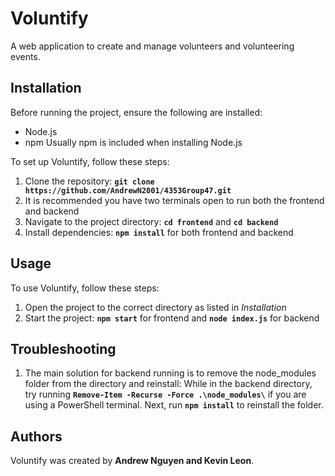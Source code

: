 # **Voluntify**

A web application to create and manage volunteers and volunteering events. 

## **Installation**

Before running the project, ensure the following are installed:
- Node.js
- npm
Usually npm is included when installing Node.js
  
To set up Voluntify, follow these steps:

1. Clone the repository: **`git clone https://github.com/AndrewN2001/4353Group47.git`**
2. It is recommended you have two terminals open to run both the frontend and backend
3. Navigate to the project directory: **`cd frontend`** and **`cd backend`**
4. Install dependencies: **`npm install`** for both frontend and backend

## **Usage**

To use Voluntify, follow these steps:

1. Open the project to the correct directory as listed in *Installation*
2. Start the project: **`npm start`** for frontend and **`node index.js`** for backend

## **Troubleshooting**

1. The main solution for backend running is to remove the node_modules folder from the directory and reinstall:
   While in the backend directory, try running **`Remove-Item -Recurse -Force .\node_modules\`** if you are using a PowerShell terminal. Next, run **`npm install`** to reinstall the folder.

## **Authors**

Voluntify was created by **Andrew Nguyen and Kevin Leon**.
